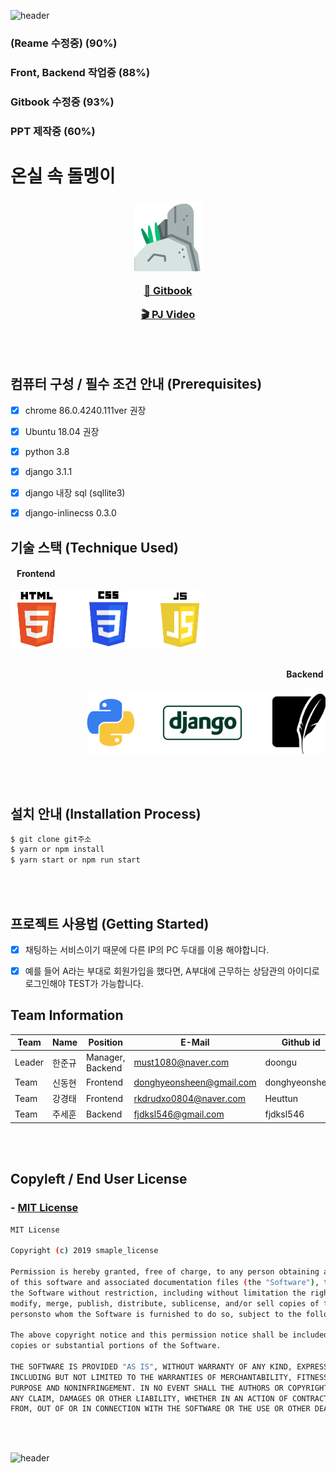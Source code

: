 ![header](https://capsule-render.vercel.app/api?type=wave&color=auto&height=150&section=header&text=&fontSize=90&fontAlignY=30&)

### (Reame 수정중) (90%)
### Front, Backend 작업중 (88%)
### Gitbook 수정중 (93%)
### PPT 제작중 (60%)

# 온실 속 돌멩이 

<h3><p align="center"><img src="./image_for_read-me/stone.png"><p align="center"><a href="https://stones-in-greenhouse.gitbook.io/army-web-service/">📘 Gitbook</a></p>
 <p align="center"><a href="www.youtube.com">🎬 PJ Video</a></p></p></h3>


<br></br>

 ## 컴퓨터 구성 / 필수 조건 안내 (Prerequisites)
- [x] chrome 86.0.4240.111ver 권장
- [x] Ubuntu 18.04 권장
- [x] python 3.8
- [x] django 3.1.1
- [x] django 내장 sql (sqllite3)
- [x] django-inlinecss 0.3.0


## 기술 스택 (Technique Used)

<h4><p align="left">&nbsp&nbsp&nbspFrontend</p></h4>

<p align="left"> <img src="./image_for_read-me/htmljsscss.png"> </p> 
<h2></h2>
<h4><p align="right">Backend&nbsp</p></h4>

<p align="right">&nbsp&nbsp&nbsp<img src="./image_for_read-me/backend_png.png"> </p>
<br></br>

## 설치 안내 (Installation Process)
```bash
$ git clone git주소
$ yarn or npm install
$ yarn start or npm run start
```
<br></br>
## 프로젝트 사용법 (Getting Started)

- [x] 채팅하는 서비스이기 때문에 다른 IP의 PC 두대를 이용 해야합니다.
- [x] 예를 들어 A라는 부대로 회원가입을 했다면, A부대에 근무하는 상담관의 아이디로 로그인해야 TEST가 가능합니다.


## Team Information
Team|Name|Position|E-Mail|Github id
---|---|---|---|---
Leader|한준규|Manager, Backend|must1080@naver.com|doongu
Team|신동현|Frontend|donghyeonsheen@gmail.com|donghyeonsheen
Team|강경태|Frontend|rkdrudxo0804@naver.com|Heuttun
Team|주세훈|Backend|fjdksl546@gmail.com|fjdksl546

<br></br>

<h2>Copyleft / End User License</h2>

### - [MIT License](https://github.com/osam2020-WEB/Sample-ProjectName-TeamName/blob/master/license.md)

```bash
MIT License

Copyright (c) 2019 smaple_license

Permission is hereby granted, free of charge, to any person obtaining a copy
of this software and associated documentation files (the "Software"), to deal in
the Software without restriction, including without limitation the rights to use, copy,
modify, merge, publish, distribute, sublicense, and/or sell copies of the Software, and to permit 
personsto whom the Software is furnished to do so, subject to the following conditions:

The above copyright notice and this permission notice shall be included in all 
copies or substantial portions of the Software.

THE SOFTWARE IS PROVIDED "AS IS", WITHOUT WARRANTY OF ANY KIND, EXPRESS OR IMPLIED,
INCLUDING BUT NOT LIMITED TO THE WARRANTIES OF MERCHANTABILITY, FITNESS FOR A PARTICULAR
PURPOSE AND NONINFRINGEMENT. IN NO EVENT SHALL THE AUTHORS OR COPYRIGHT HOLDERS BE LIABLE FOR
ANY CLAIM, DAMAGES OR OTHER LIABILITY, WHETHER IN AN ACTION OF CONTRACT, TORT OR OTHERWISE, ARISING
FROM, OUT OF OR IN CONNECTION WITH THE SOFTWARE OR THE USE OR OTHER DEALINGS IN THE SOFTWARE.
```
<br></br>

![header](https://capsule-render.vercel.app/api?type=wave&color=auto&height=150&section=footer&fontSize=90)

